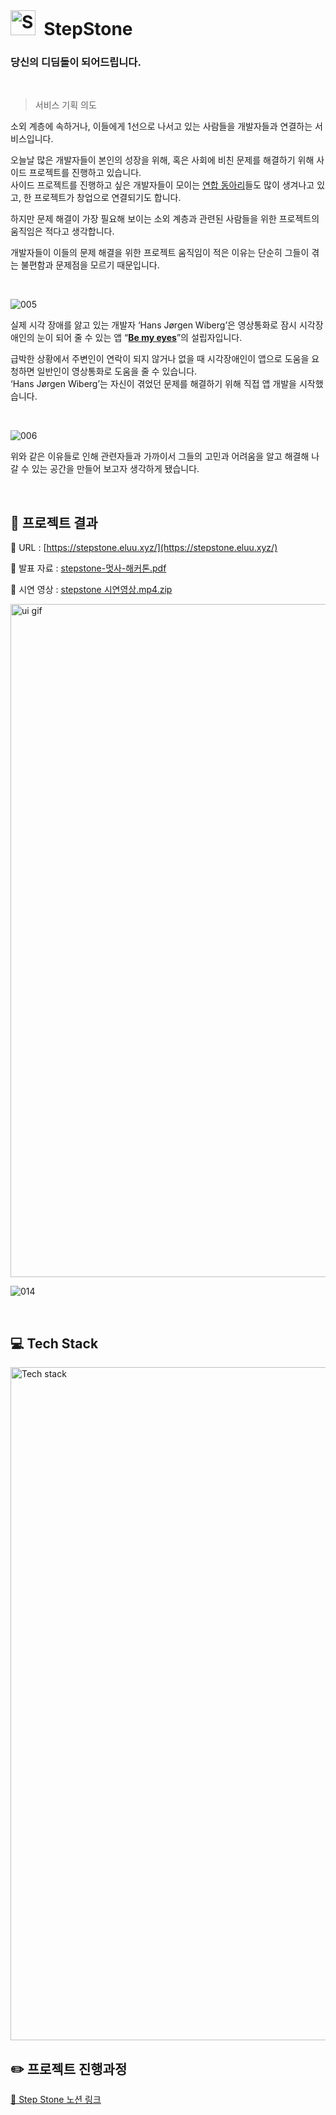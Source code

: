 <br>

# <img width="40" alt="StepStone" src="https://user-images.githubusercontent.com/62376361/193770148-e002ef27-73ad-4ac9-b84f-75bf5a034c9b.png">&nbsp; StepStone

### 당신의 디딤돌이 되어드립니다.

<br>

> 서비스 기획 의도

소외 계층에 속하거나, 이들에게 1선으로 나서고 있는 사람들을 개발자들과 연결하는 서비스입니다.

오늘날 많은 개발자들이 본인의 성장을 위해, 혹은 사회에 비친 문제를 해결하기 위해 사이드 프로젝트를 진행하고 있습니다. <br> 사이드 프로젝트를 진행하고 싶은 개발자들이 모이는 [연합 동아리](https://velog.io/@prayme/%EB%8C%80%ED%95%99%EC%83%9D-IT-%EC%97%B0%ED%95%A9-%EB%8F%99%EC%95%84%EB%A6%AC-%EC%A0%95%EB%B3%B4-%EB%AA%A8%EC%9D%8C-feat.-RUFree-%EC%A3%BC%EB%8B%88%EC%96%B4)들도 많이 생겨나고 있고, 한 프로젝트가 창업으로 연결되기도 합니다.

하지만 문제 해결이 가장 필요해 보이는 소외 계층과 관련된 사람들을 위한 프로젝트의 움직임은 적다고 생각합니다.

개발자들이 이들의 문제 해결을 위한 프로젝트 움직임이 적은 이유는 단순히 그들이 겪는 불편함과 문제점을 모르기 때문입니다.

<br>

![005](https://user-images.githubusercontent.com/62376361/193768934-c7d6b7b4-4469-4c84-8776-1b1dcb02f74e.jpg)

실제 시각 장애를 앓고 있는 개발자 ‘Hans Jørgen Wiberg’은 영상통화로 잠시 시각장애인의 눈이 되어 줄 수 있는 앱 “**[Be my eyes](https://www.bemyeyes.com/about)**”의 설립자입니다.

급박한 상황에서 주변인이 연락이 되지 않거나 없을 때 시각장애인이 앱으로 도움을 요청하면 일반인이 영상통화로 도움을 줄 수 있습니다. <br>
‘Hans Jørgen Wiberg’는 자신이 겪었던 문제를 해결하기 위해 직접 앱 개발을 시작했습니다.

<br>

![006](https://user-images.githubusercontent.com/62376361/193768951-5c4fac1d-c37f-47aa-b375-f1b6937a3e05.jpg)

위와 같은 이유들로 인해 관련자들과 가까이서 그들의 고민과 어려움을 알고 해결해 나갈 수 있는 공간을 만들어 보고자 생각하게 됐습니다.


<br>

## 🎥 프로젝트 결과

🔗 URL : [https://stepstone.eluu.xyz/](https://stepstone.eluu.xyz/)

🔗 발표 자료 : [stepstone-멋사-해커톤.pdf](https://github.com/EunJung803/JWT_exam/files/9703932/stepstone-.-.pdf)

🔗 시연 영상 : [stepstone 시연영상.mp4.zip](https://s3-us-west-2.amazonaws.com/secure.notion-static.com/8d9ca8f3-183a-49e4-a76d-58e53560b8cf/stepstone_%EC%8B%9C%EC%97%B0%EC%98%81%EC%83%81.mp4.zip)

<img width="1077" alt="ui gif" src="https://user-images.githubusercontent.com/62376361/193768480-bad706d6-9b9a-4c8a-a53c-3d84f71aabac.gif">

![014](https://user-images.githubusercontent.com/62376361/193768524-59bb122e-28c2-42df-9838-6185aa0df0da.jpg)


<br>

## 💻 Tech Stack


<img width="1077" alt="Tech stack" src="https://user-images.githubusercontent.com/62376361/193768359-c6dbc402-0b2f-4d89-89a9-c10674517f52.png">



<br>

## ✏️ 프로젝트 진행과정


[🔗 Step Stone 노션 링크 ](https://www.notion.so/Step-Stone-6d2fc04a7fda4ae99844c80248632080)
